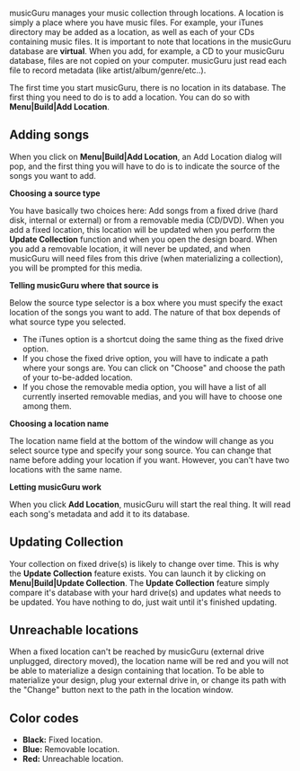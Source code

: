 musicGuru manages your music collection through locations. A location is simply a place where you have music files. For example, your iTunes directory may be added as a location, as well as each of your CDs containing music files. It is important to note that locations in the musicGuru database are **virtual**. When you add, for example, a CD to your musicGuru database, files are not copied on your computer. musicGuru just read each file to record metadata (like artist/album/genre/etc..).

The first time you start musicGuru, there is no location in its database. The first thing you need to do is to add a location. You can do so with **Menu|Build|Add Location**.

Adding songs
-----

When you click on **Menu|Build|Add Location**, an Add Location dialog will pop, and the first thing you will have to do is to indicate the source of the songs you want to add.

**Choosing a source type**

You have basically two choices here: Add songs from a fixed drive (hard disk, internal or external) or from a removable media (CD/DVD). When you add a fixed location, this location will be updated when you perform the **Update Collection** function and when you open the design board. When you add a removable location, it will never be updated, and when musicGuru will need files from this drive (when materializing a collection), you will be prompted for this media.

**Telling musicGuru where that source is**

Below the source type selector is a box where you must specify the exact location of the songs you want to add. The nature of that box depends of what source type you selected.

* The iTunes option is a shortcut doing the same thing as the fixed drive option.
* If you chose the fixed drive option, you will have to indicate a path where your songs are. You can click on "Choose" and choose the path of your to-be-added location.
* If you chose the removable media option, you will have a list of all currently inserted removable medias, and you will have to choose one among them.

**Choosing a location name**

The location name field at the bottom of the window will change as you select source type and specify your song source. You can change that name before adding your location if you want. However, you can't have two locations with the same name.

**Letting musicGuru work**

When you click **Add Location**, musicGuru will start the real thing. It will read each song's metadata and add it to its database.

Updating Collection
-----

Your collection on fixed drive(s) is likely to change over time. This is why the **Update Collection** feature exists. You can launch it by clicking on **Menu|Build|Update Collection**. The **Update Collection** feature simply compare it's database with your hard drive(s) and updates what needs to be updated. You have nothing to do, just wait until it's finished updating.

Unreachable locations
-----

When a fixed location can't be reached by musicGuru (external drive unplugged, directory moved), the location name will be red and you will not be able to materialize a design containing that location. To be able to materialize your design, plug your external drive in, or change its path with the "Change" button next to the path in the location window.

Color codes
-----

* **Black:** Fixed location.
* **Blue:** Removable location.
* **Red:** Unreachable location.
